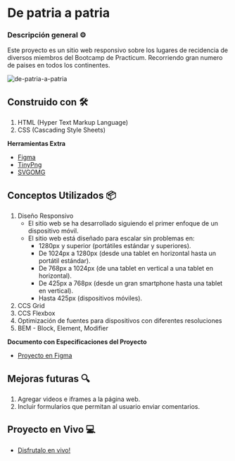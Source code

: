 # De patria a patria

### Descripción general ⚙️   

Este proyecto es un sitio web responsivo sobre los lugares de recidencia de diversos miembros del Bootcamp de Practicum.
Recorriendo gran numero de paises en todos los continentes. 

![de-patria-a-patria](https://media.giphy.com/media/AcfqP7EBgbr4HDhsAO/giphy.gif) 

## Construido con 🛠️

1. HTML (Hyper Text Markup Language)
2. CSS (Cascading Style Sheets)

**Herramientas Extra**

* [Figma](https://figma.com/) 
* [TinyPng](https://tinypng.com/)  
* [SVGOMG](https://jakearchibald.github.io/svgomg/)  
  
## Conceptos Utilizados 📦

1. Diseño Responsivo 
   - El sitio web se ha desarrollado siguiendo el primer enfoque de un dispositivo móvil.
   - El sitio web está diseñado para escalar sin problemas en:
     - 1280px y superior (portátiles estándar y superiores).
     - De 1024px a 1280px (desde una tablet en horizontal hasta un portátil estándar).
     - De 768px a 1024px (de una tablet en vertical a una tablet en horizontal).
     - De 425px a 768px (desde un gran smartphone hasta una tablet en vertical).
     - Hasta 425px (dispositivos móviles).
2. CCS Grid
3. CCS Flexbox
4. Optimización de fuentes para dispositivos con diferentes resoluciones
5. BEM - Block, Element, Modifier
  
**Documento con Especificaciones del Proyecto**  
  
* [Proyecto en Figma](https://www.figma.com/file/ZW8wxTYTZH2czTTfDMVHWq/WEB%2C-Sprint-3-%3A-De-patria-a-patria-%7C-desktop-%2B-mobile?node-id=0%3A1)  
  
## Mejoras futuras 🔍

1. Agregar videos e iframes a la página web.
2. Incluir formularios que permitan al usuario enviar comentarios.

## Proyecto en Vivo 💻 

* [Disfrutalo en vivo!](https://firhoe.github.io/web_project_3_esp/)  